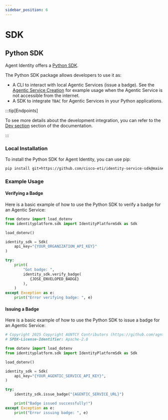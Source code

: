```yaml
---
sidebar_position: 6
---
```


# SDK

## Python SDK

Agent Identity offers a [Python SDK](https://github.com/cisco-eti/identity-platform/tree/main/sdk/python).

The Python SDK package allows developers to use it as:

- A CLI to interact with local Agentic Services (issue a badge). See the [Agentic Service Creation](/docs/agentic-service#b-service-not-accessible-from-the-internet-including-localhost-and-development-deployments) for example usage when the Agentic Service is not accessible from the internet.
- A SDK to integrate `TBAC` for Agentic Services in your Python applications.

:::tip[Endpoints]

To see more details about the development integration, you can refer to the [Dev section](/docs/dev) section of the documentation.

:::

### Local Installation

To install the Python SDK for Agent Identity, you can use pip:

```bash
pip install git+https://github.com/cisco-eti/identity-service-sdk@main#subdirectory=python
```

### Example Usage

#### Verifying a Badge

Here is a basic example of how to use the Python SDK to verify a badge for an Agentic Service:

```python
from dotenv import load_dotenv
from identityplatform.sdk import IdentityPlatformSdk as Sdk

load_dotenv()

identity_sdk = Sdk(
    api_key="{YOUR_ORGANIZATION_API_KEY}"
)

try:
    print(
        "Got badge: ",
        identity_sdk.verify_badge(
           {JOSE_ENVELOPED_BADGE}
        ),
    )
except Exception as e:
    print("Error verifying badge: ", e)

```

#### Issuing a Badge

Here is a basic example of how to use the Python SDK to issue a badge for an Agentic Service:

```python
# Copyright 2025 Copyright AGNTCY Contributors (https://github.com/agntcy)
# SPDX-License-Identifier: Apache-2.0

from dotenv import load_dotenv
from identityplatform.sdk import IdentityPlatformSdk as Sdk

load_dotenv()

identity_sdk = Sdk(
    api_key="{YOUR_AGENTIC_SERVICE_API_KEY}",
)

try:
    identity_sdk.issue_badge("{AGENTIC_SERVICE_URL}")

    print("Badge issued successfully!")
except Exception as e:
    print("Error issuing badge: ", e)
```
